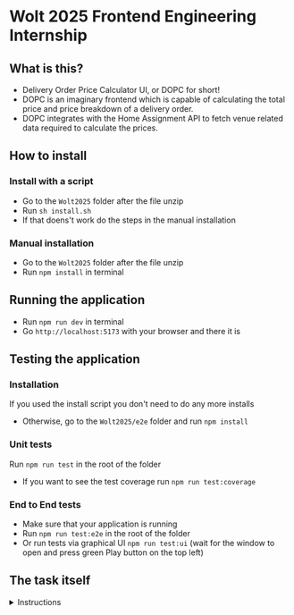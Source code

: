 # Wolt 2025 Frontend Engineering Internship

## What is this?

- Delivery Order Price Calculator UI, or DOPC for short!
- DOPC is an imaginary frontend which is capable of calculating the total price and price breakdown of a delivery order.
- DOPC integrates with the Home Assignment API to fetch venue related data required to calculate the prices.

## How to install

### Install with a script

- Go to the `Wolt2025` folder after the file unzip
- Run `sh install.sh`
- If that doens't work do the steps in the manual installation

### Manual installation

- Go to the `Wolt2025` folder after the file unzip
- Run `npm install` in terminal

## Running the application

- Run `npm run dev` in terminal
- Go `http://localhost:5173` with your browser and there it is

## Testing the application

### Installation

If you used the install script you don't need to do any more installs

- Otherwise, go to the `Wolt2025/e2e` folder and run `npm install`

### Unit tests

Run `npm run test` in the root of the folder

- If you want to see the test coverage run `npm run test:coverage`

### End to End tests

- Make sure that your application is running
- Run `npm run test:e2e` in the root of the folder
- Or run tests via graphical UI `npm run test:ui` (wait for the window to open and press green Play button on the top left)

## The task itself

<details>
<summary>Instructions</summary>

# Wolt 2025 Frontend Engineering Internship

Preliminary Assignment for frontend internships. Welcome! We are delighted to see you applying. Now it's your time to shine.

Note that frontend internship roles are only available in 🇫🇮 and 🇪🇪.

**Please take your time, use the entire time available to complete this to the best of your ability - we do not prioritise submissions by speed!**

## Motivation

The goal of the assignment is to showcase your coding skills and ability to develop realistic features.
This is a highly important part of the hiring process, so it's crucial to put effort into this without making it too bloated.
Based on the results of the assignment review, we will make the decision on whether to proceed to the technical interview.

## Delivery Order Price Calculator UI (DOPC)

Your task is to implement the Delivery Order Price Calculator UI, or DOPC for short!

DOPC is an imaginary frontend which is capable of calculating the total price and price breakdown of a delivery order.

DOPC integrates with the Home Assignment API to fetch venue related data required to calculate the prices.

The term _venue_ refers to any kind of restaurant / shop / store that's in Wolt.

### Specification

Build a delivery order price calculator web app using **React and TypeScript**, which calculates delivery fees and surcharges based on user input and shows the calculated total price to the user.

#### Input fields

The following fields are what the user interacts with in the web application:

| Field          | Type                 | data-test-id  | Description                                                                                                                                                      | Example value                       |
| :------------- | :------------------- | :------------ | :--------------------------------------------------------------------------------------------------------------------------------------------------------------- | ----------------------------------- |
| Venue slug     | text input           | venueSlug     | The venue slug, for which to calculate delivery pricing.                                                                                                         | **home-assignment-venue-helsinki**  |
| Cart value     | text or number input | cartValue     | Value of the shopping cart, in Euro (EUR). For simplicity, consider inputs as having an optional decimal separator of `.`, and no hundreds/thousands separators. | **10**, **10.55**, **100.55** (EUR) |
| User latitude  | text or number input | userLatitude  | The user's latitude.                                                                                                                                             | **60.17094**                        |
| User longitude | text or number input | userLongitude | The user's longitude.                                                                                                                                            | **24.93087**                        |
| Get location   | button               | getLocation   | On activation, gets the user's current location, and populates the latitude and longitude fields                                                                 | N/A                                 |

For the "text or number" inputs, we recognise that there are multiple ways to implement them in HTML, and leave the exact attributes to your judgement.

Inputs should be validated, and feedback should be provided to the user, as appropriate.

#### Inputs and test ids

When creating web interfaces, it's important to ensure accessibility and ease of testing.

For each `Field` in the table above, ensure that the root element containing the value, typically an `input` element, includes a `data-test-id` attribute.
This attribute is used for identifying elements during automated testing. The value of `data-test-id` should be the camelCase version of the `Field` listed in the table. For example, the field `Cart value` in the table should correspond to `data-test-id="cartValue"`.

#### Outputs

The core algorithm for calculating the price produces the following output for the UI:

| Label                 | Description                                              | Example value |
| :-------------------- | -------------------------------------------------------- | ------------- |
| Cart value            | The cart value, in EUR, formatted.                       | **10 EUR**    |
| Small order surcharge | The calculated small order surcharge, in EUR, formatted. | **0 EUR**     |
| Delivery fee          | The calculated delivery fee, formatted.                  | **1.90 EUR**  |
| Delivery distance     | The calculated delivery distance, in meters, formatted   | **177 m**     |
| Total price           | The calculated total price, in EUR, formatted.           | **11.90 EUR** |

The display/output formatting is open-ended; for example, you can consider the user's locale when displaying currency and distance. However, we do not expect you to implement support for other currencies than euro.

To facilitate testing, the wrapper of a formatted value should contain the "raw" value in a `data-raw-value` attribute, such as `<span data-raw-value="1055">10.55 EUR</span>` or `<span data-raw-value="700">700 m</span>`. The money related "raw" values should be in cents and the delivery distance in meters.

#### Output example

Feel free to design and implement the user interface how you want. Below is an example of what it could look like.

When reviewing the assignment, we are focusing on the code quality and structure of your app. However, good UX & design will definitely give you bonus points. We also encourage you to consider accessibility in your implementation, as that topic is close to our hearts here at Wolt. Crafting an accessible design and writing accessible code are the kind of good development practices we value.

![Example user interface](./example-ui.png)

#### Implementation Details

Let's look at how to produce the described output from the input values.

##### Example

Assuming some parsing of the fields, and an internal representation of:

```json
{
  "venueSlug": "home-assignment-venue-helsinki",
  "cartValue": 1000,
  "userLatitude": 60.17094,
  "userLongitude": 24.93087
}
```

The algorithm described here would produce:

```json
{
  "cartValue": 1000,
  "smallOrderSurcharge": 0,
  "deliveryFee": 190,
  "deliveryDistance": 177,
  "totalPrice": 1190
}
```

##### Home Assignment API

In order to calculate the values needed for the response, DOPC should request data from _Home Assignment API_ which is an imaginary backend service.
Fortunately, it's already implemented, so you can use it right away!
It provides two JSON endpoints:

- Static information about a venue: `https://consumer-api.development.dev.woltapi.com/home-assignment-api/v1/venues/<VENUE SLUG>/static`, examples:
  - 🇫🇮 <https://consumer-api.development.dev.woltapi.com/home-assignment-api/v1/venues/home-assignment-venue-helsinki/static>
  - 🇪🇪 <https://consumer-api.development.dev.woltapi.com/home-assignment-api/v1/venues/home-assignment-venue-tallinn/static>
- Dynamic information about a venue: `https://consumer-api.development.dev.woltapi.com/home-assignment-api/v1/venues/<VENUE SLUG>/dynamic`, examples:
  - 🇫🇮 <https://consumer-api.development.dev.woltapi.com/home-assignment-api/v1/venues/home-assignment-venue-helsinki/dynamic>
  - 🇪🇪 <https://consumer-api.development.dev.woltapi.com/home-assignment-api/v1/venues/home-assignment-venue-tallinn/dynamic>

Feel free to use any of these venue slugs during development:

- home-assignment-venue-helsinki
- home-assignment-venue-tallinn

However, note that in real world there could be thousands of different venues so your implementation should work in general case.

If you open the examples in the browser, you can see that both of the endpoints return quite a bit of data.
But don't worry, we only care about a couple of the fields in the scope of this assignment; you can ignore the rest.
Here are the relevant fields:

| Endpoint | Location of the important field in the response JSON payload       | Explanation                                                                                               |
| -------- | ------------------------------------------------------------------ | --------------------------------------------------------------------------------------------------------- |
| /static  | venue_raw -> location -> coordinates                               | Location of the venue: [longitude, latitude]                                                              |
| /dynamic | venue_raw -> delivery_specs -> order_minimum_no_surcharge          | The minimum cart value to avoid small order surcharge                                                     |
| /dynamic | venue_raw -> delivery_specs -> delivery_pricing -> base_price      | The base price for delivery fee                                                                           |
| /dynamic | venue_raw -> delivery_specs -> delivery_pricing -> distance_ranges | The distance ranges for calculating distance based component for the delivery fee. More about this below. |

You can assume that all the fields mentioned above are always present in the response payload of the corresponding endpoint if the response status code is 200.

The structure of `distance_ranges` looks something like this:

```json
"distance_ranges": [
  {
    "min": 0,
    "max": 500,
    "a": 0,
    "b": 0,
    "flag": null
  },
  {
    "min": 500,
    "max": 1000,
    "a": 100,
    "b": 1,
    "flag": null
  },
  {
    "min": 1000,
    "max": 0,
    "a": 0,
    "b": 0,
    "flag": null
  }
]
```

Each object inside `distance_ranges` list contains the following:

- `min`: The lower (inclusive) bound for the distance range in meters
- `max`: The upper (exclusive) bound for the distance range in meters. `"max": 0` means that the delivery is not available for delivery distances equal or longer the value of `min` in that object.
- `a`: A constant amount to be added to the delivery fee on top of the base price
- `b`: Multiplier to be used for calculating distance based component of the delivery fee. `b` is factored in to the delivery fee by adding `b * distance / 10` (rounded to the nearest integer value). For example, if the delivery distance is 1000 meters and the value of `b` is 2, we'd add 200 (`2 * 1000 / 10`) to the delivery fee.
- `flag`: You can ignore this field

You can assume that the order of the objects inside `distance_ranges` is sorted by `min`.
You can also assume that the value for `min` is the same as the value for `max` in the previous object in the list.
Also, the first object in the list always has `"min": 0` and the last object has `"max": 0`.

For example, given the above `distance_ranges` example, if the delivery distance were 600 meters and the `base_price` were 199, the delivery fee would be 359 (base*price + a + b * distance / 10 == 199 + 100 + 1 \_ 600 / 10 == 359).
Another example: if the delivery distance were 1000 meters or more, the delivery would not be possible.

**All the money related information (prices, fees, etc) are in the lowest denomination of the local currency. In euro countries they are in cents.**

##### Building the logic

Here's some guidance for getting the logic and calculations right:

- `smallOrderSurcharge` is the difference between `order_minimum_no_surcharge` (as received from the Home Assignment API) and the cart value. For example, if the cart value is 800 and `order_minimum_no_surcharge` is 1000, then the `smallOrderSurcharge` is 200. `smallOrderSurcharge` can't be negative.
- Delivery distance is the straight line distance between the user's and venue's locations. Note that it's straight line distance, you don't need to figure out what's the distance via public roads. The exact algorithm doesn't matter as long as it's a decent approximation of a straight line distance.
- Delivery fee can be calculated with: `base_price + a + (b * distance / 10)`. Please read carefully the details above in the "Home Assignment API" section.
- Total price is the sum of cart value, small order surcharge, and delivery fee.
- If the delivery is not possible, for example if the delivery distance is too long, the UI should show an error, with explanatory information.

### Expectations

We expect you to:

- Implement the UI in **TypeScript and React**
- Use frameworks and libraries of your choice
- Follow the specification described above
  - Ensure that you have implemented `data-test-id` and `data-raw-value`, to facilitate automated testing.
- Implement tests for your solution
- Document the installation and running instructions
- Consider that this could be a real world project so the code quality should be on the level that you'd be happy to contribute in our real projects
- Use your own judgement in case you discover an edge case which is not explicitly documented in the specification above

We **do not** expect you to:

- Implement any additional features which are not described in this assignment description
- Implement support for different currencies
- Introduce authentication or monitoring or continuous integration or any kind of persistence (e.g. database)
- Deploy your solution

### Submitting the solution

Bundle your project into a Zip archive and upload it to Google Drive, Dropbox or similar and send a link to the recruiter.
Remember to check permissions!
If we cannot access the file, we cannot review your code.
Please don't store your solution in a public GitHub repository.

A good check before sending your solution is to unzip the Zip archive into a new folder and check that building and running the project works, using the steps you had written in the README.md of your project.

## Q&A

> We'll keep adding common questions and answers here as they come up.

</details>
